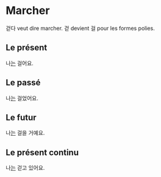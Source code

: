 # Marcher

걷다 veut dire marcher. 걷 devient 걸 pour les formes polies.

## Le présent

나[는](../particules/particule-de-thème.md) 걸어요.

## Le passé

나[는](../particules/particule-de-thème.md) 걸었어요.

## Le futur

나[는](../particules/particule-de-thème.md) 걸을 거예요.

## Le présent continu

나[는](../particules/particule-de-thème.md) 걷고 있어요.

